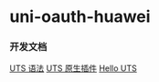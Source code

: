 # uni-oauth-huawei

### 开发文档

[UTS 语法](https://uniapp.dcloud.net.cn/tutorial/syntax-uts.html)
[UTS 原生插件](https://uniapp.dcloud.net.cn/plugin/uts-plugin.html)
[Hello UTS](https://gitcode.net/dcloud/hello-uts/-/tree/dev)
